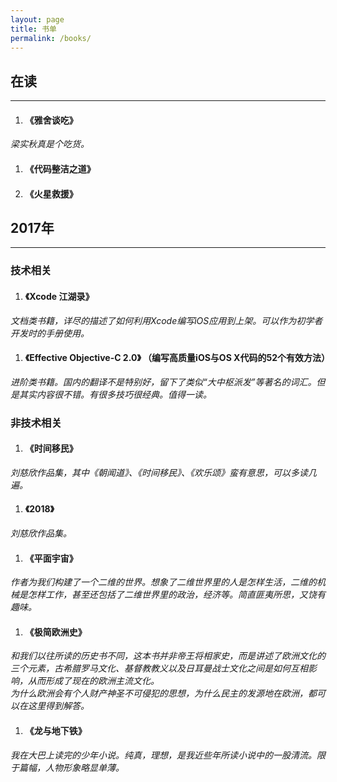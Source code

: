 ```yaml
---
layout: page
title: 书单
permalink: /books/
---
```



## 在读
***

1. #### 《雅舍谈吃》
*梁实秋真是个吃货。*

1. #### 《代码整洁之道》

1. #### 《火星救援》

## 2017年
***
### 技术相关
1. #### 《Xcode 江湖录》
*文档类书籍，详尽的描述了如何利用Xcode编写iOS应用到上架。可以作为初学者开发时的手册使用。*

1. #### 《Effective Objective-C 2.0》 （编写高质量iOS与OS X代码的52个有效方法）
*进阶类书籍。国内的翻译不是特别好，留下了类似“大中枢派发”等著名的词汇。但是其实内容很不错。有很多技巧很经典。值得一读。*

### 非技术相关
1. #### 《时间移民》
*刘慈欣作品集，其中《朝闻道》、《时间移民》、《欢乐颂》蛮有意思，可以多读几遍。*

1. #### 《2018》
*刘慈欣作品集。*

1. #### 《平面宇宙》
*作者为我们构建了一个二维的世界。想象了二维世界里的人是怎样生活，二维的机械是怎样工作，甚至还包括了二维世界里的政治，经济等。简直匪夷所思，又饶有趣味。*

1. #### 《极简欧洲史》  
*和我们以往所读的历史书不同，这本书并非帝王将相家史，而是讲述了欧洲文化的三个元素，古希腊罗马文化、基督教教义以及日耳曼战士文化之间是如何互相影响，从而形成了现在的欧洲主流文化。  
为什么欧洲会有个人财产神圣不可侵犯的思想，为什么民主的发源地在欧洲，都可以在这里得到解答。*

1. #### 《龙与地下铁》  
*我在大巴上读完的少年小说。纯真，理想，是我近些年所读小说中的一股清流。限于篇幅，人物形象略显单薄。*
